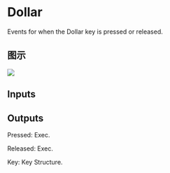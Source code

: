 # Dollar

Events for when the Dollar key is pressed or released.

## 图示

![]($-20221218-19252567.png)

## Inputs

## Outputs

Pressed: Exec.

Released: Exec.

Key: Key Structure.

